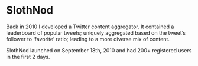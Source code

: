 SlothNod
========

Back in 2010 I developed a Twitter content aggregator.  It contained a leaderboard of popular tweets; uniquely aggregated based on the tweet’s follower to ‘favorite’ ratio; leading to a more diverse mix of content.

SlothNod launched on September 18th, 2010 and had 200+ registered users in the first 2 days.

[SlothNod]:http://i.imgur.com/M0kmJf4.png

[SlothNod User Page]:http://i.imgur.com/dH3Cl2G.png
